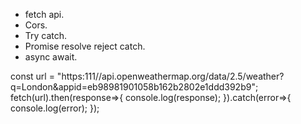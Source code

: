  - fetch api.
 - Cors.
 - Try catch.
 - Promise resolve reject catch.
 - async await.


const url = "https:111//api.openweathermap.org/data/2.5/weather?q=London&appid=eb98981901058b162b2802e1ddd392b9";
fetch(url).then(response=>{
    console.log(response);
}).catch(error=>{
    console.log(error);
});